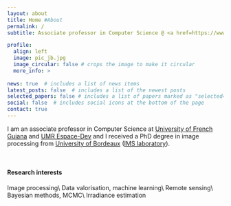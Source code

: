 ```yaml
---
layout: about
title: Home #About
permalink: /
subtitle: Associate professor in Computer Science @ <a href=https://www.univ-guyane.fr/>University of French Guiana<a> 

profile:
  align: left
  image: pic_jb.jpg
  image_circular: false # crops the image to make it circular
  more_info: >
    
news: true  # includes a list of news items
latest_posts: false  # includes a list of the newest posts
selected_papers: false # includes a list of papers marked as "selected={true}"
social: false  # includes social icons at the bottom of the page
contact: true
---
```

I am an associate professor in Computer Science at [University of French Guiana](https://www.univ-guyane.fr/) and [UMR Espace-Dev](https://www.espace-dev.fr/) and I received a PhD degree in image processing from [University of Bordeaux](https://www.u-bordeaux.fr/en) ([IMS laboratory](https://www.ims-bordeaux.fr/)).

<p>&nbsp;</p>

#### Research interests
Image processing\\
Data valorisation, machine learning\\
Remote sensing\\
Bayesian methods, MCMC\\
Irradiance estimation